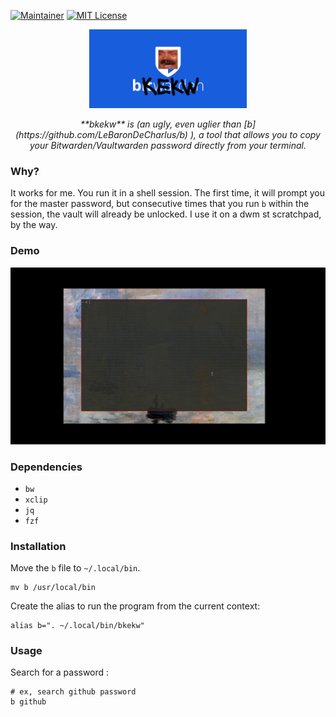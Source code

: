 [![Maintainer](https://img.shields.io/badge/maintainer-lebarondecharlus-blue)](https://github.com/samuel-andres)
[![MIT License](https://img.shields.io/badge/license-MIT-green)](https://choosealicense.com/licenses/mit/)

<p align="center">
    <img src="./b.png" width="50%">
</p>
<p align="center">
    <i>
        **bkekw** is (an ugly, even uglier than [b](https://github.com/LeBaronDeCharlus/b) ), a tool that allows you to copy your Bitwarden/Vaultwarden password directly from your terminal.
    </i>
</p>

### Why?

It works for me. You run it in a shell session. The first time, it will prompt you for the master password, but consecutive times that you run `b` within the session, the vault will already be unlocked. I use it on a dwm st scratchpad, by the way.

### Demo

![](b.gif)

### Dependencies

- `bw`
- `xclip`
- `jq`
- `fzf`

### Installation

Move the `b` file to `~/.local/bin`.

```shell
mv b /usr/local/bin
```

Create the alias to run the program from the current context:
```shell
alias b=". ~/.local/bin/bkekw"
```

### Usage
Search for a password :
```shell
# ex, search github password
b github
```


